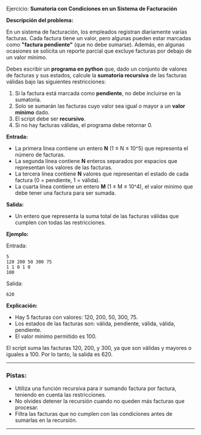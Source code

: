 Ejercicio: **Sumatoria con Condiciones en un Sistema de Facturación**

**Descripción del problema:**

En un sistema de facturación, los empleados registran diariamente varias facturas. Cada factura tiene un valor, pero algunas pueden estar marcadas como **"factura pendiente"** (que no debe sumarse). Además, en algunas ocasiones se solicita un reporte parcial que excluye facturas por debajo de un valor mínimo.

Debes escribir un **programa en python** que, dado un conjunto de valores de facturas y sus estados, calcule la **sumatoria recursiva** de las facturas válidas bajo las siguientes restricciones:

1. Si la factura está marcada como **pendiente**, no debe incluirse en la sumatoria.
2. Solo se sumarán las facturas cuyo valor sea igual o mayor a un **valor mínimo** dado.
3. El script debe ser **recursivo**.
4. Si no hay facturas válidas, el programa debe retornar 0.

**Entrada:**
- La primera línea contiene un entero **N** (1 ≤ N ≤ 10^5) que representa el número de facturas.
- La segunda línea contiene **N** enteros separados por espacios que representan los valores de las facturas.
- La tercera línea contiene **N** valores que representan el estado de cada factura (0 = pendiente, 1 = válida).
- La cuarta línea contiene un entero **M** (1 ≤ M ≤ 10^4), el valor mínimo que debe tener una factura para ser sumada.

**Salida:**
- Un entero que representa la suma total de las facturas válidas que cumplen con todas las restricciones.

**Ejemplo:**

Entrada:
```
5
120 200 50 300 75
1 1 0 1 0
100
```

Salida:
```
620
```

**Explicación:**
- Hay 5 facturas con valores: 120, 200, 50, 300, 75.
- Los estados de las facturas son: válida, pendiente, válida, válida, pendiente.
- El valor mínimo permitido es 100.

El script suma las facturas 120, 200, y 300, ya que son válidas y mayores o iguales a 100. Por lo tanto, la salida es 620.

---

### Pistas:
- Utiliza una función recursiva para ir sumando factura por factura, teniendo en cuenta las restricciones.
- No olvides detener la recursión cuando no queden más facturas que procesar.
- Filtra las facturas que no cumplen con las condiciones antes de sumarlas en la recursión.

---